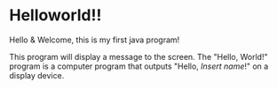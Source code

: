 # Helloworld!!

Hello & Welcome, this is my first java program! 

This program will display a message to the screen. The "Hello, World!" program is a computer program that outputs "Hello, *Insert name*!" on a display device.
